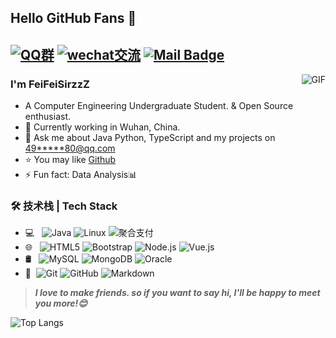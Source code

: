## Hello GitHub Fans 👋
[![QQ群](https://img.shields.io/badge/QQ群-000000000-red.svg "QQ群")](https://jq.qq.com/?_wv=1027&k=58Ypj9z "QQ群")
[![wechat交流](https://img.shields.io/badge/wechat交流-00000000-red.svg "wechat交流")](https://jq.qq.com/?_wv=1027&k=55kiWBY "wechat交流")
[![Mail Badge](https://img.shields.io/badge/-lia******ei@gmail.com-c14438?style=flat&logo=Gmail&logoColor=white&link=mailto:lia******ei@gmail.com)](mailto:lia******ei@gmail.com)
---
<img align="right" alt="GIF" src="https://raw.githubusercontent.com/JoeyBling/JoeyBling/master/pic/pusheencode.gif" />

### I'm FeiFeiSirzzZ

- A Computer Engineering Undergraduate Student. & Open Source enthusiast.
- 🌱 Currently working in Wuhan, China.
- 💬 Ask me about Java Python, TypeScript and my projects on [49*****80@qq.com](mailto:49*****80@qq.com)
- ⭐ You may like [Github](https://github.com/FeiFeiSirzzZ)
- ⚡ Fun fact: Data Analysis📊

### 🛠 技术栈 | Tech Stack

- 💻 &#160; ![Java](https://img.shields.io/badge/-Java-333333?style=flat&logo=Java&logoColor=007396)
![Linux](https://img.shields.io/badge/-Linux-333333?style=flat&logo=Linux&logoColor=FCC624)
![聚合支付](https://img.shields.io/badge/-聚合支付-333333?style=flat&logo=payoneer&logoColor=FF4800)
- 🌐 &#160; ![HTML5](https://img.shields.io/badge/-HTML5-333333?style=flat&logo=HTML5)
![Bootstrap](https://img.shields.io/badge/-Bootstrap-333333?style=flat&logo=bootstrap&logoColor=563D7C)
![Node.js](https://img.shields.io/badge/-Node.js-333333?style=flat&logo=node.js)
![Vue.js](https://img.shields.io/badge/-VueJS-333333?style=flat&logo=Vue.js)
- 🛢 &#160; ![MySQL](https://img.shields.io/badge/-MySQL-333333?style=flat&logo=mysql)
![MongoDB](https://img.shields.io/badge/-MongoDB-333333?style=flat&logo=mongodb)
![Oracle](https://img.shields.io/badge/-Oracle-333333?style=flat&logo=Oracle)
- 🔧 &#160;![Git](https://img.shields.io/badge/-Git-333333?style=flat&logo=git)
![GitHub](https://img.shields.io/badge/-GitHub-333333?style=flat&logo=github)
![Markdown](https://img.shields.io/badge/-Markdown-333333?style=flat&logo=markdown)



> ***I love to make friends. so if you want to say hi, I'll be happy to meet you more!😊***




![Top Langs](https://github-readme-stats.vercel.app/api/top-langs/?username=FeiFeiSirzzZ&layout=compact&theme=vue-light)
